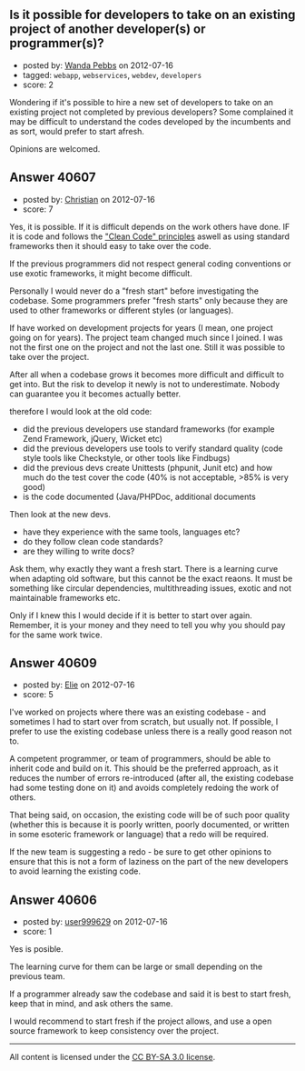 ## Is it possible for developers to take on an existing project of another developer(s) or programmer(s)?

- posted by: [Wanda Pebbs](https://stackexchange.com/users/-1/18806-wanda-pebbs) on 2012-07-16
- tagged: `webapp`, `webservices`, `webdev`, `developers`
- score: 2

Wondering if it's possible to hire a new set of developers to take on an existing project not completed by previous developers? Some complained it may be difficult to understand the codes developed by the incumbents and as sort, would prefer to start afresh.

Opinions are welcomed.


## Answer 40607

- posted by: [Christian](https://stackexchange.com/users/-1/9952-christian) on 2012-07-16
- score: 7

<p>Yes, it is possible. If it is difficult depends on the work others have done. IF it is code and follows the <a href="http://rads.stackoverflow.com/amzn/click/0132350882">"Clean Code" principles</a> aswell as using standard frameworks then it should  easy to take over the code.</p>

<p>If the previous programmers did not respect general coding conventions or use exotic frameworks, it might become difficult. </p>

<p>Personally I would never do a "fresh start" before investigating the codebase. Some programmers prefer "fresh starts" only because they are used to other frameworks or different styles (or languages). </p>

<p>If have worked on development projects for years (I mean, one project going on for years). The project team changed much since I joined. I was not the first one on the project and not the last one. Still it was possible to take over the project.</p>

<p>After all when a codebase grows it becomes more difficult and difficult to get into. But the risk to develop it newly is not to underestimate. Nobody can guarantee you it becomes actually better.</p>

<p>therefore I would look at the old code:</p>

<ul>
<li>did the previous developers use standard frameworks (for example Zend Framework, jQuery, Wicket etc)</li>
<li>did the previous developers use tools to verify standard quality (code style tools like Checkstyle, or other tools like Findbugs)</li>
<li>did the previous devs create Unittests (phpunit, Junit etc) and how much do the test cover the code (40% is not acceptable, >85% is very good)</li>
<li>is the code documented (Java/PHPDoc, additional documents</li>
</ul>

<p>Then look at the new devs.</p>

<ul>
<li>have they experience with the same tools, languages etc?</li>
<li>do they follow clean code standards?</li>
<li>are they willing to write docs?</li>
</ul>

<p>Ask them, why exactly they want a fresh start. There is a learning curve when adapting old software, but this cannot be the exact reaons. It must be something like circular dependencies, multithreading issues, exotic and not maintainable frameworks etc.</p>

<p>Only if I knew this I would decide if it is better to start over again. Remember, it is your money and they need to tell you why you should pay for the same work twice.</p>



## Answer 40609

- posted by: [Elie](https://stackexchange.com/users/-1/1752-elie) on 2012-07-16
- score: 5

I've worked on projects where there was an existing codebase - and sometimes I had to start over from scratch, but usually not. If possible, I prefer to use the existing codebase unless there is a really good reason not to.

A competent programmer, or team of programmers, should be able to inherit code and build on it. This should be the preferred approach, as it reduces the number of errors re-introduced (after all, the existing codebase had some testing done on it) and avoids completely redoing the work of others.

That being said, on occasion, the existing code will be of such poor quality (whether this is because it is poorly written, poorly documented, or written in some esoteric framework or language) that a redo will be required. 

If the new team is suggesting a redo - be sure to get other opinions to ensure that this is not a form of laziness on the part of the new developers to avoid learning the existing code.


## Answer 40606

- posted by: [user999629](https://stackexchange.com/users/-1/18807-user999629) on 2012-07-16
- score: 1

Yes is posible.

The learning curve for them can be large or small depending on the previous team.

If a programmer already saw the codebase and said it is best to start fresh, keep that in mind, and ask others the same.


I would recommend to start fresh if the project allows, and use a open source framework to keep consistency over the project.



---

All content is licensed under the [CC BY-SA 3.0 license](https://creativecommons.org/licenses/by-sa/3.0/).
